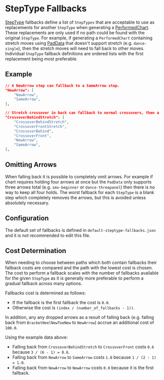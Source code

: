 # StepType Fallbacks

[StepType](StepTypes.md) fallbacks define a list of `StepTypes` that are acceptable to use as replacements for another `StepType` when generating a [PerformedChart](PerformedChart.md). These replacements are only used if no path could be found with the original `StepType`. For example, if generating a `PerformedChart` containing stretch moves using [PadData](PadData.md) that doesn't support stretch (e.g. `dance-single`), then the stretch moves will need to fall back to other moves. Individual `StepType` fallback definitions are ordered lists with the first replacement being most preferable.

## Example

```json
// A NewArrow step can fallback to a SameArrow step.
"NewArrow": [
	"NewArrow",
	"SameArrow",
],

// Stretch crossover in back can fallback to normal crossovers, then a NewArrow step, then a SameArrow step.
"CrossoverBehindStretch": [
	"CrossoverBehindStretch",
	"CrossoverFrontStretch",
	"CrossoverBehind",
	"CrossoverFront",
	"NewArrow",
	"SameArrow",
],
```

## Omitting Arrows

When falling back it is possible to completely omit arrows. For example if chart requires holding four arrows at once but the `PadData` only supports three arrows total (e.g. `smx-beginner` or `dance-threepanel`) then there is no way to keep all four holds. The worst fallback for each `StepType` is a blank step which completely removes the arrows, but this is avoided unless absolutely necessary.

## Configuration

The default set of fallbacks is defined in `default-steptype-fallbacks.json` and it is not recommended to edit this file.

## Cost Determination

When needing to choose between paths which both contain fallbacks their fallback costs are compared and the path with the lowest cost is chosen. The cost to perform a fallback scales with the number of fallbacks available for the given `StepType` as it is generally more preferable to perform a gradual fallback across many options.

Fallbacks cost is determined as follows:
- If the fallback is the first fallback the cost is `0.0`.
- Otherwise the cost is `(index / (number_of_fallbacks - 1))`.

In addition, any any dropped arrows as a result of falling back (e.g. falling back from `BracketHeelNewToeNew` to `NewArrow`) accrue an additional cost of `100.0`.

Using the example data above:
 - Falling back from `CrossoverBehindStretch` to `CrossoverFront` costs `0.6` because `3 / (6 - 1) = 0.6`.
 - Falling back from `NewArrow` to `SameArrow` costs `1.0` because `1 / (2 - 1) = 1.0`.
 - Falling back from `NewArrow` to `NewArrow` costs `0.0` because it is the first fallback.
